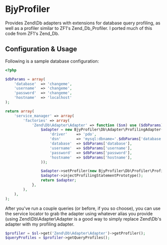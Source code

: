 BjyProfiler
===========
Provides Zend\Db adapters with extensions for database query profiling, as well as a profiler similar to ZF1's Zend\_Db\_Profiler.
I ported much of this code from ZF1's Zend_Db.

Configuration & Usage
---------------------
Following is a sample database configuration:

```php
<?php

$dbParams = array(
    'database'  => 'changeme',
    'username'  => 'changeme',
    'password'  => 'changeme',
    'hostname'  => 'localhost'
);

return array(
    'service_manager' => array(
        'factories' => array(
            'Zend\Db\Adapter\Adapter' => function ($sm) use ($dbParams) {
                $adapter = new BjyProfiler\Db\Adapter\ProfilingAdapter(array(
                    'driver'    => 'pdo',
                    'dsn'       => 'mysql:dbname='.$dbParams['database'].';host='.$dbParams['hostname'],
                    'database'  => $dbParams['database'],
                    'username'  => $dbParams['username'],
                    'password'  => $dbParams['password'],
                    'hostname'  => $dbParams['hostname'],
                ));

                $adapter->setProfiler(new BjyProfiler\Db\Profiler\Profiler);
                $adapter->injectProfilingStatementPrototype();
                return $adapter;
            },
        ),
    ),
);
```

After you've run a couple queries (or before, if you so choose), you can use the service locator to grab the adapter using whatever alias you provide (using Zend\Db\Adapter\Adapter is a good way to simply replace Zend\Db's adapter with my profiling adapter.

```php
$profiler = $sl->get('Zend\Db\Adapter\Adapter')->getProfiler();
$queryProfiles = $profiler->getQueryProfiles();
```
